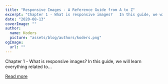 ```yaml
---
title: "Responsive Images - A Reference Guide from A to Z"
excerpt: "Chapter 1 - What is responsive images?   In this guide, we will learn everything related to..."
date: "2020-08-13"
coverImage: ""
author:
  name: Koders
  picture: "assets/blog/authors/koders.png"
ogImage:
  url: ""
---
```


Chapter 1 - What is responsive images?   In this guide, we will learn everything related to...

[Read more](https://dev.to/manu4543/responsive-images-a-reference-guide-from-a-to-z-30aa)
